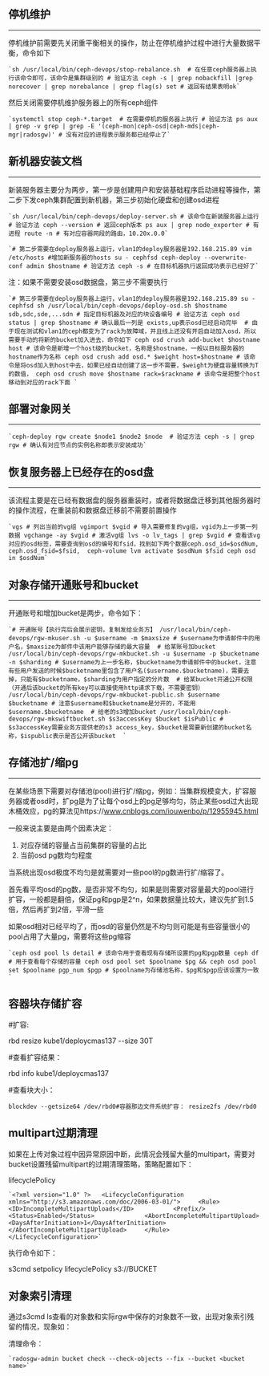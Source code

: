 ## 停机维护

------

停机维护前需要先关闭重平衡相关的操作，防止在停机维护过程中进行大量数据平衡，命令如下

```
`sh /usr/local/bin/ceph-devops/stop-rebalance.sh  # 在任意ceph服务器上执行该命令即可，该命令是集群级别的 # 验证方法 ceph -s | grep nobackfill |grep norecover | grep norebalance | grep flag(s) set # 返回有结果表明ok`
```

然后关闭需要停机维护服务器上的所有ceph组件

```
`systemctl stop ceph-*.target  # 在需要停机的服务器上执行 # 验证方法 ps aux | grep -v grep | grep -E '(ceph-mon|ceph-osd|ceph-mds|ceph-mgr|radosgw)' # 没有对应的进程表示服务都已经停止了`
```

## 新机器安装文档

------

新装服务器主要分为两步，第一步是创建用户和安装基础程序启动进程等操作，第二步下发ceph集群配置到新机器，第三步初始化硬盘和创建osd进程

```
`sh /usr/local/bin/ceph-devops/deploy-server.sh # 该命令在新装服务器上运行 # 验证方法 ceph --version # 返回ceph版本 ps aux | grep node_exporter # 有进程 route -n # 有对应容器网段的路由，10.20x.0.0`
```



```
`# 第二步需要在deploy服务器上运行，vlan1的deploy服务器是192.168.215.89 vim /etc/hosts #增加新服务器的hosts su - cephfsd ceph-deploy --overwrite-conf admin $hostname # 验证方法 ceph -s # 在目标机器执行返回成功表示已经好了`
```



注：如果不需要安装osd数据盘，第三步不需要执行

```
`# 第三步需要在deploy服务器上运行，vlan1的deploy服务器是192.168.215.89 su - cephfsd sh /usr/local/bin/ceph-devops/deploy-osd.sh $hostname sdb,sdc,sde,...sdn # 指定目标机器及对应的块设备编号 # 验证方法 ceph osd status | grep $hostname # 确认最后一列是 exists,up表示osd已经启动完毕  # 由于现在测试和vlan1的ceph都变为了rack为故障域，并且线上还没有开启自动加入osd，所以需要手动的将新的bucket加入进去，命令如下 ceph osd crush add-bucket $hostname host # 该命令是新增一个host级的bucket，名称是$hostname，一般以目标服务器的hostname作为名称 ceph osd crush add osd.* $weight host=$hostname # 该命令是将osd加入到host中去，如果已经自动创建了这一步不需要，$weight为硬盘容量转换为T的数值， ceph osd crush move $hostname rack=$rackname # 该命令是把整个host移动到对应的rack下面 `
```

## 部署对象网关

------

```
`ceph-deploy rgw create $node1 $node2 $node  # 验证方法 ceph -s | grep rgw # 确认有对应节点的实例名称即表示安装成功`
```

## 恢复服务器上已经存在的osd盘

------

该流程主要是在已经有数据盘的服务器重装时，或者将数据盘迁移到其他服务器时的操作流程，在重装前和数据盘迁移前不需要前置操作

```
`vgs # 列出当前的vg组 vgimport $vgid # 导入需要修复的vg组，vgid为上一步第一列数据 vgchange -ay $vgid # 激活vg组 lvs -o lv_tags | grep $vgid # 查看该vg对应的osd标签，需要查询到osd的编号和fsid，找到如下两个数据ceph.osd_id=$osdNum, ceph.osd_fsid=$fsid,  ceph-volume lvm activate $osdNum $fsid ceph osd in $osdNum`
```

## 对象存储开通账号和bucket

------

开通账号和增加bucket是两步，命令如下：

```
`# 开通账号【执行完后会展示密钥，复制发给业务方】 /usr/local/bin/ceph-devops/rgw-mkuser.sh -u $username -m $maxsize # $username为申请邮件中的用户名，$maxsize为邮件中该用户能够存储的最大容量  # 给某账号加bucket /usr/local/bin/ceph-devops/rgw-mkbucket.sh -u $username -p $bucketname -n $sharding # $username为上一步名称，$bucketname为申请邮件中的bucket，注意有些用户发送的时候$bucketname里包含了用户名($username.$bucketname)，需要去掉，只能有$bucketname，$sharding为用户指定的分片数  # 给某bucket开通公开权限（开通后该bucket的所有key可以直接使用http请求下载，不需要密钥） /usr/local/bin/ceph-devops/rgw-mkbucket-public.sh $username $bucketname # 注意$username和$bucketname是分开的，不能用$username.$bucketname  # 给老的s3增加bucket /usr/local/bin/ceph-devops/rgw-mkswiftbucket.sh $s3accessKey $bucket $isPublic # $s3accessKey需要业务方提供老的s3 access_key，$bucket是需要新创建的bucket名称，$ispublic表示是否公开该bucket  `
```

## 存储池扩/缩pg

------

在某些场景下需要对存储池(pool)进行扩/缩pg，例如：当集群规模变大，扩容服务器或者osd时，扩pg是为了让每个osd上的pg足够均匀，防止某些osd过大出现木桶效应，pg的算法见https://www.cnblogs.com/iouwenbo/p/12955945.html

一般来说主要是由两个因素决定：

1. 对应存储的容量占当前集群的容量的占比
2. 当前osd pg数均匀程度

当系统出现osd极度不均匀是就需要对一些pool的pg数进行扩/缩容了。

首先看平均osd的pg数，是否非常不均匀，如果是则需要对容量最大的pool进行扩容，一般都是翻倍，保证pg和pgp是2^n，如果数据量比较大，建议先扩到1.5倍，然后再扩到2倍，平滑一些

如果osd相对已经平均了，而osd的容量仍然是不均匀则可能是有些容量很小的pool占用了大量pg，需要将这些pg缩容

```
`ceph osd pool ls detail # 该命令用于查看现有存储所设置的pg和pgp数量 ceph df # 用于查看每个存储的容量 ceph osd pool set $poolname $pg && ceph osd pool set $poolname pgp_num $pgp # $poolname为存储池名称，$pg和$pgp应该设置为一致`
```



## 容器块存储扩容

\#扩容:

rbd resize kube1/deploycmas137 --size 30T

\#查看扩容结果：

rbd info kube1/deploycmas137



\#查看块大小：

```
blockdev --getsize64 /dev/rbd0#容器那边文件系统扩容： resize2fs /dev/rbd0
```

## multipart过期清理

如果在上传对象过程中因异常原因中断，此情况会残留大量的multipart，需要对bucket设置残留multipart的过期清理策略，策略配置如下：

lifecyclePolicy

```
`<?xml version="1.0" ?>   <LifecycleConfiguration xmlns="http://s3.amazonaws.com/doc/2006-03-01/">     <Rule>         <ID>IncompleteMultipartUploads</ID>           <Prefix/>             <Status>Enabled</Status>              <AbortIncompleteMultipartUpload>                 <DaysAfterInitiation>1</DaysAfterInitiation>             </AbortIncompleteMultipartUpload>     </Rule>   </LifecycleConfiguration>`
```

执行命令如下：

 s3cmd setpolicy lifecyclePolicy s3://BUCKET

## 对象索引清理

通过s3cmd ls查看的对象数和实际rgw中保存的对象数不一致，出现对象索引残留的情况，现象如：



清理命令：

```
`radosgw-admin bucket check --check-objects --fix --bucket <bucket name>`
```